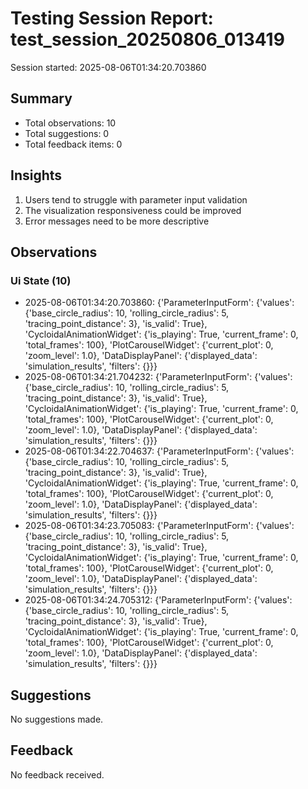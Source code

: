 # Testing Session Report: test_session_20250806_013419

Session started: 2025-08-06T01:34:20.703860

## Summary

- Total observations: 10
- Total suggestions: 0
- Total feedback items: 0

## Insights

1. Users tend to struggle with parameter input validation
2. The visualization responsiveness could be improved
3. Error messages need to be more descriptive

## Observations

### Ui State (10)

- 2025-08-06T01:34:20.703860: {'ParameterInputForm': {'values': {'base_circle_radius': 10, 'rolling_circle_radius': 5, 'tracing_point_distance': 3}, 'is_valid': True}, 'CycloidalAnimationWidget': {'is_playing': True, 'current_frame': 0, 'total_frames': 100}, 'PlotCarouselWidget': {'current_plot': 0, 'zoom_level': 1.0}, 'DataDisplayPanel': {'displayed_data': 'simulation_results', 'filters': {}}}
- 2025-08-06T01:34:21.704232: {'ParameterInputForm': {'values': {'base_circle_radius': 10, 'rolling_circle_radius': 5, 'tracing_point_distance': 3}, 'is_valid': True}, 'CycloidalAnimationWidget': {'is_playing': True, 'current_frame': 0, 'total_frames': 100}, 'PlotCarouselWidget': {'current_plot': 0, 'zoom_level': 1.0}, 'DataDisplayPanel': {'displayed_data': 'simulation_results', 'filters': {}}}
- 2025-08-06T01:34:22.704637: {'ParameterInputForm': {'values': {'base_circle_radius': 10, 'rolling_circle_radius': 5, 'tracing_point_distance': 3}, 'is_valid': True}, 'CycloidalAnimationWidget': {'is_playing': True, 'current_frame': 0, 'total_frames': 100}, 'PlotCarouselWidget': {'current_plot': 0, 'zoom_level': 1.0}, 'DataDisplayPanel': {'displayed_data': 'simulation_results', 'filters': {}}}
- 2025-08-06T01:34:23.705083: {'ParameterInputForm': {'values': {'base_circle_radius': 10, 'rolling_circle_radius': 5, 'tracing_point_distance': 3}, 'is_valid': True}, 'CycloidalAnimationWidget': {'is_playing': True, 'current_frame': 0, 'total_frames': 100}, 'PlotCarouselWidget': {'current_plot': 0, 'zoom_level': 1.0}, 'DataDisplayPanel': {'displayed_data': 'simulation_results', 'filters': {}}}
- 2025-08-06T01:34:24.705312: {'ParameterInputForm': {'values': {'base_circle_radius': 10, 'rolling_circle_radius': 5, 'tracing_point_distance': 3}, 'is_valid': True}, 'CycloidalAnimationWidget': {'is_playing': True, 'current_frame': 0, 'total_frames': 100}, 'PlotCarouselWidget': {'current_plot': 0, 'zoom_level': 1.0}, 'DataDisplayPanel': {'displayed_data': 'simulation_results', 'filters': {}}}

## Suggestions

No suggestions made.

## Feedback

No feedback received.

